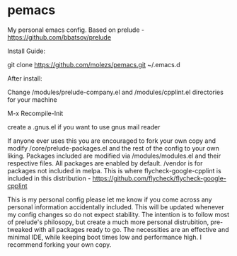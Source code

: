 # pemacs
My personal emacs config. Based on prelude - https://github.com/bbatsov/prelude

Install Guide:

git clone https://github.com/molezs/pemacs.git ~/.emacs.d

After install:

Change /modules/prelude-company.el and /modules/cpplint.el directories for your machine

M-x Recompile-Init

create a .gnus.el if you want to use gnus mail reader

If anyone ever uses this you are encouraged to fork your own copy and modify /core/prelude-packages.el and the rest of the config to your own liking. Packages included are modified via /modules/modules.el and their respective files. All packages are enabled by default.
/vendor is for packages not included in melpa. This is where flycheck-google-cpplint is included in this distribution - https://github.com/flycheck/flycheck-google-cpplint

This is my personal config please let me know if you come across any personal information accidentally included. This will be updated whenever my config changes so do not expect stability. The intention is to follow most of prelude's philosopy, but create a much more personal distrubition, pre-tweaked with all packages ready to go. The necessities are an effective and minimal IDE, while keeping boot times low and performance high. I recommend forking your own copy.
